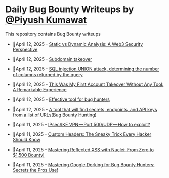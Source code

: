 # Daily Bug Bounty Writeups by [@Piyush Kumawat](https://twitter.com/piyush_supiy) 
This repository contains Bug Bounty writeups

<!-- BLOG-POST-LIST:START -->
 - 💯April 12, 2025 - [Static vs Dynamic Analysis: A Web3 Security Perspective](https://securrtech.medium.com/static-vs-dynamic-analysis-a-web3-security-perspective-e0c11bbdde99?source=rss------bug_bounty-5) 

 - 💯April 12, 2025 - [Subdomain takeover](https://medium.com/@parthchheda777/subdomain-takeover-6642736285fc?source=rss------bug_bounty-5) 

 - 💯April 12, 2025 - [SQL injection UNION attack, determining the number of columns returned by the query](https://arayofhope7.medium.com/sql-injection-union-attack-determining-the-number-of-columns-returned-by-the-query-01321d3953cb?source=rss------bug_bounty-5) 

 - 💯April 12, 2025 - [This Was My First Account Takeover Without Any Tool: A Remarkable Experience](https://medium.com/@dineshnarasimhan27/this-was-my-first-account-takeover-without-any-tool-a-remarkable-experience-1a224d8efb73?source=rss------bug_bounty-5) 

 - 💯April 12, 2025 - [Effective tool for bug hunters](https://medium.com/@loyalonlytoday/effective-tool-for-bug-hunters-7544a430617d?source=rss------bug_bounty-5) 

 - 💯April 12, 2025 - [A tool that will find secrets, endpoints, and API keys from a list of URLs&lpar;Bug Bounty Hunting&rpar;](https://medium.com/@loyalonlytoday/a-tool-that-will-find-secrets-endpoints-and-api-keys-from-a-list-of-urls-bug-bounty-hunting-ccaec4babfe1?source=rss------bug_bounty-5) 

 - 💯April 11, 2025 - [IPsec/IKE VPN — Port 500/UDP — How to exploit?](https://medium.com/@verylazytech/ipsec-ike-vpn-port-500-udp-how-to-exploit-dd240223757d?source=rss------bug_bounty-5) 

 - 💯April 11, 2025 - [Custom Headers: The Sneaky Trick Every Hacker Should Know](https://medium.com/@RoBoHackermann/custom-headers-the-sneaky-trick-every-hacker-should-know-a685246cc3d0?source=rss------bug_bounty-5) 

 - 💯April 11, 2025 - [Mastering Reflected XSS with Nuclei: From Zero to $1,500 Bounty!](https://krishna-cyber.medium.com/mastering-reflected-xss-with-nuclei-from-zero-to-1-500-bounty-eb5115a1aaf0?source=rss------bug_bounty-5) 

 - 💯April 11, 2025 - [Mastering Google Dorking for Bug Bounty Hunters: Secrets the Pros Use!](https://cybersecuritywriteups.com/mastering-google-dorking-for-bug-bounty-hunters-secrets-the-pros-use-5798df19f343?source=rss------bug_bounty-5) 
<!-- BLOG-POST-LIST:END -->
